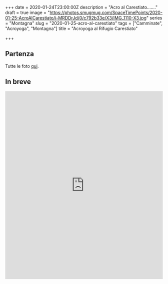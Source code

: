 +++
date = 2020-01-24T23:00:00Z
description = "Acro al Carestiato......."
draft = true
image = "https://photos.smugmug.com/SpaceTimePoints/2020-01-25-AcroAlCarestiato/i-MRDDrJd/0/c792b33e/X3/IMG_1110-X3.jpg"
series = "Montagna"
slug = "2020-01-25-acro-al-carestiato"
tags = ["Camminate", "Acroyoga", "Montagna"]
title = "Acroyoga al Rifugio Carestiato"

+++
## Partenza

Tutte le foto [qui](https://photos.marcozeta.com/SpaceTimePoints/2020-01-25-AcroAlCarestiato).


## In breve

<iframe src="https://www.komoot.com/tour/111147300/embed?profile=1" width="100%" height="600" frameborder="0" scrolling="no"></iframe>

